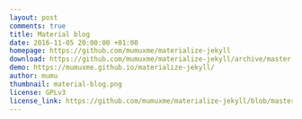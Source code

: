 ```yaml
---
layout: post
comments: true
title: Material blog
date: 2016-11-05 20:00:00 +01:00
homepage: https://github.com/mumuxme/materialize-jekyll
download: https://github.com/mumuxme/materialize-jekyll/archive/master.zip
demo: https://mumuxme.github.io/materialize-jekyll/
author: mumu
thumbnail: material-blog.png
license: GPLv3
license_link: https://github.com/mumuxme/materialize-jekyll/blob/master/LICENSE
---
```


